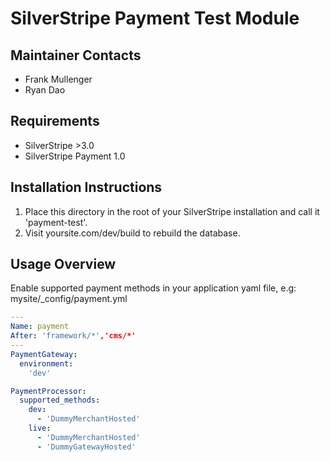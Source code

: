 # SilverStripe Payment Test Module

## Maintainer Contacts
*  Frank Mullenger 
*  Ryan Dao

## Requirements
* SilverStripe >3.0
* SilverStripe Payment 1.0

## Installation Instructions
1. Place this directory in the root of your SilverStripe installation and call it 'payment-test'.
2. Visit yoursite.com/dev/build to rebuild the database.

## Usage Overview
Enable supported payment methods in your application yaml file, e.g: mysite/_config/payment.yml

```yaml
---
Name: payment
After: 'framework/*','cms/*'
---
PaymentGateway:
  environment:
    'dev'

PaymentProcessor:
  supported_methods:
    dev:
      - 'DummyMerchantHosted'
    live:
      - 'DummyMerchantHosted'
      - 'DummyGatewayHosted'
```
